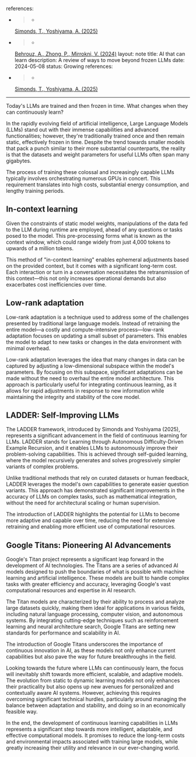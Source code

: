 references:
  - >-
    [Simonds, T., Yoshiyama, A. (2025)](https://arxiv.org/abs/2503.00735)
  - >-
    [Behrouz, A., Zhong, P., Mirrokni, V. (2024)](https://arxiv.org/abs/2501.00663)
layout: note
title: AI that can learn
description: A review of ways to move beyond frozen LLMs
date: 2024-05-08
status: Growing
references:
  - >-
    [Simonds, T., Yoshiyama, A. (2025)](https://arxiv.org/abs/2503.00735)
---

Today's LLMs are trained and then frozen in time. What changes when they can continuously learn?

In the rapidly evolving field of artificial intelligence, Large Language Models (LLMs) stand out with their immense
capabilities and advanced functionalities; however, they're traditionally trained once and then remain static,
effectively frozen in time. Despite the trend towards smaller models that pack a punch similar to their more substantial
counterparts, the reality is that the datasets and weight parameters for useful LLMs often span many gigabytes.

The process of training these colossal and increasingly capable LLMs typically involves orchestrating numerous GPUs in
concert. This requirement translates into high costs, substantial energy consumption, and lengthy training periods.

## In-context learning

Given the constraints of static model weights, manipulations of the data fed to the LLM during runtime are employed,
ahead of any questions or tasks posed to the model. This pre-processing forms what is known as the context window, which
could range widely from just 4,000 tokens to upwards of a million tokens.

This method of "in-context learning" enables ephemeral adjustments based on the provided context, but it comes with a
significant long-term cost. Each interaction or turn in a conversation necessitates the retransmission of this
context—this not only increases operational demands but also exacerbates cost inefficiencies over time.

## Low-rank adaptation

Low-rank adaptation is a technique used to address some of the challenges presented by traditional large language
models. Instead of retraining the entire model—a costly and compute-intensive process—low-rank adaptation focuses on
updating a small subset of parameters. This enables the model to adapt to new tasks or changes in the data environment
with minimal overhead.

Low-rank adaptation leverages the idea that many changes in data can be captured by adjusting a low-dimensional subspace
within the model's parameters. By focusing on this subspace, significant adaptations can be made without the need to
overhaul the entire model architecture. This approach is particularly useful for integrating continuous learning, as it
allows for rapid adjustments in response to new information while maintaining the integrity and stability of the core
model.

## LADDER: Self-Improving LLMs

The LADDER framework, introduced by Simonds and Yoshiyama (2025), represents a significant advancement in the field of
continuous learning for LLMs. LADDER stands for Learning through Autonomous Difficulty-Driven Example Recursion, and it
enables LLMs to autonomously improve their problem-solving capabilities. This is achieved through self-guided learning,
where the model recursively generates and solves progressively simpler variants of complex problems.

Unlike traditional methods that rely on curated datasets or human feedback, LADDER leverages the model's own
capabilities to generate easier question variants. This approach has demonstrated significant improvements in the
accuracy of LLMs on complex tasks, such as mathematical integration, without the need for architectural scaling or human
supervision.

The introduction of LADDER highlights the potential for LLMs to become more adaptive and capable over time, reducing the
need for extensive retraining and enabling more efficient use of computational resources.

## Google Titans: Pioneering AI Advancements

Google's Titan project represents a significant leap forward in the development of AI technologies. The Titans are a series of advanced AI models designed to push the boundaries of what is possible with machine learning and artificial intelligence. These models are built to handle complex tasks with greater efficiency and accuracy, leveraging Google's vast computational resources and expertise in AI research.

The Titan models are characterized by their ability to process and analyze large datasets quickly, making them ideal for applications in various fields, including natural language processing, computer vision, and autonomous systems. By integrating cutting-edge techniques such as reinforcement learning and neural architecture search, Google Titans are setting new standards for performance and scalability in AI.

The introduction of Google Titans underscores the importance of continuous innovation in AI, as these models not only enhance current capabilities but also pave the way for future breakthroughs in the field.

Looking towards the future where LLMs can continuously learn, the focus will inevitably shift towards more efficient,
scalable, and adaptive models. The evolution from static to dynamic learning models not only enhances their practicality
but also opens up new avenues for personalized and contextually aware AI systems. However, achieving this requires
overcoming significant technical hurdles, particularly around managing the balance between adaptation and stability, and
doing so in an economically feasible way.

In the end, the development of continuous learning capabilities in LLMs represents a significant step towards more
intelligent, adaptable, and effective computational models. It promises to reduce the long-term costs and environmental
impacts associated with training large models, while greatly increasing their utility and relevance in our ever-changing
world.

